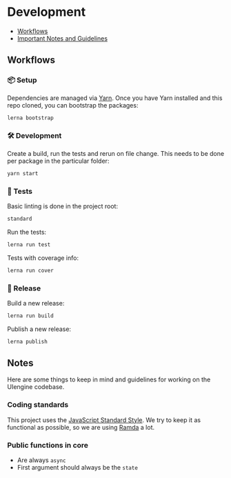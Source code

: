 # Development

- [Workflows](#workflows)
- [Important Notes and Guidelines](#notes)

## Workflows

### 📦 Setup

Dependencies are managed via [Yarn](https://yarnpkg.com/).
Once you have Yarn installed and this repo cloned, you can bootstrap the packages:

```bash
lerna bootstrap
```

### 🛠 Development


Create a build, run the tests and rerun on file change.
This needs to be done per package in the particular folder:

```bash
yarn start
```

### 🚥 Tests

Basic linting is done in the project root:

```bash
standard
```

Run the tests:

```bash
lerna run test
```

Tests with coverage info:

```bash
lerna run cover
```

### 🚀 Release

Build a new release:

```bash
lerna run build
```

Publish a new release:

```bash
lerna publish
```

## Notes

Here are some things to keep in mind and guidelines for working on the UIengine codebase.

### Coding standards

This project uses the [JavaScript Standard Style](http://standardjs.com/).
We try to keep it as functional as possible, so we are using [Ramda](http://ramdajs.com/) a lot.

### Public functions in core

- Are always `async`
- First argument should always be the `state`
